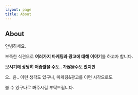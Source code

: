 ```yaml
---
layout: page
title: About
---
```

## About
안녕하세요.

부족한 식견으로 **여러가지 마케팅과 광고에 대해 이야기**를 하고자 합니다.

**보시기에 상당히 어줍짢을 수도.. 가짢을수도 있지만**

오.. 음.. 이런 생각도 있구나, 마케팅&광고를 이런 시각으로도 

볼 수 있구나로 봐주시길 부탁드립니다.

